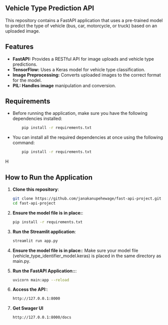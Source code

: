 ## Vehicle Type Prediction API

This repository contains a FastAPI application that uses a pre-trained model to predict the type of vehicle (bus, car, motorcycle, or truck) based on an uploaded image.

## Features

- **FastAPI:** Provides a RESTful API for image uploads and vehicle type predictions.
- **TensorFlow:** Uses a Keras model for vehicle type classification.
- **Image Preprocessing:** Converts uploaded images to the correct format for the model.
- **PIL: Handles image** manipulation and conversion.

## Requirements

- Before running the application, make sure you have the following dependencies installed:

    ```bash
        pip install -r requirements.txt
    ```

- You can install all the required dependencies at once using the following command:
    ```bash
        pip install -r requirements.txt
    ```
H
## How to Run the Application

1. **Clone this repository**:
    ```bash
    git clone https://github.com/janakanupehewage/fast-api-project.git
    cd fast-api-project
    ```

2. **Ensure the model file is in place:**:
    ```bash
    pip install -r requirements.txt
    ```

3. **Run the Streamlit application**:
    ```bash
    streamlit run app.py
    ```

2. **Ensure the model file is in place:**:
    Make sure your model file (vehicle_type_identifier_model.keras) is placed in the same directory as main.py.

3. **Run the FastAPI Application::**:
    ```bash
    uvicorn main:app --reload
    ```

4. **Access the API:**:
    ```bash
    http://127.0.0.1:8000
    ```

5. **Get Swager UI**

    ```bash
    http://127.0.0.1:8000/docs
    ```